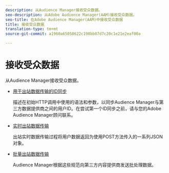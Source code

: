 ```yaml
---
description: 从Audience Manager接收受众数据。
seo-description: 从Adobe Audience Manager(AAM)接收受众数据。
seo-title: 在Adobe Audience Manager(AAM)中接收受众数据
title: 接收受众数据
translation-type: tm+mt
source-git-commit: a1960a65058622c198bb07d7c20c1e21e2eaf00a

---
```



# 接收受众数据

从Audience Manager接收受众数据。

* [用于出站数据传输的ID同步](/help/using/integration/receiving-audience-data/id-sync-outbound.md)

   描述在初始HTTP调用中使用的语法和参数，以同步Audience Manager与第三方数据提供商之间的用户ID。在尝试第一个ID同步之前，请与您的Adobe Audience Manager顾问联系。

* [实时出站数据传输](/help/using/integration/receiving-audience-data/batch-outbound-transfers/batch-outbound-overview.md)

   出站实时数据传输过程将用户数据返回为使用POST方法传入的一系列JSON对象。

* [批量出站数据传输](/help/using/integration/receiving-audience-data/batch-outbound-transfers/outbound-file-name-contents.md)

   Audience Manager根据这些规范向第三方内容提供商发送批处理数据。
